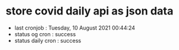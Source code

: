 # store covid daily api as json data

- last cronjob : Tuesday, 10 August 2021 00:44:24
- status og cron : success
- status daily cron : success
      
      